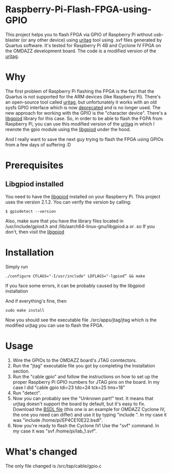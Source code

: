 # Raspberry-Pi-Flash-FPGA-using-GPIO

This project helps you to flash FPGA via GPIO of Raspberry Pi without usb-blaster (or any other device) using [urjtag](https://sourceforge.net/projects/urjtag/) tool using .svf files generated by Quartus software.
It's tested for Raspberry Pi 4B and Cyclone IV FPGA on the OMDAZZ development board.
The code is a modified version of the [urjtag](https://sourceforge.net/projects/urjtag/).

# Why

The first problem of Raspberry Pi flashing the FPGA is the fact that the Quartus is not supported for the ARM devices (like Raspberry Pi).
There's an open-source tool called [urjtag](https://sourceforge.net/projects/urjtag/), but unfortunately it works with an old sysfs GPIO interface which is now [deprecated](https://www.thegoodpenguin.co.uk/blog/stop-using-sys-class-gpio-its-deprecated/) and is no longer used. The new approach for working with the GPIO is the "character device". There's a [libgpiod](https://github.com/brgl/libgpiod/blob/master/README) library for this case.
So, in order to be able to flash the FGPA from Raspberry Pi, you can use this modified version of the [urjtag](https://sourceforge.net/projects/urjtag/) in which I rewrote the gpio module using the [libgpiod](https://github.com/brgl/libgpiod/blob/master/README) under the hood.

And I really want to save the next guy trying to flash the FPGA using GPIOs from a few days of suffering :D

# Prerequisites

## Libgpiod installed

You need to have the [libgpiod](https://github.com/brgl/libgpiod/blob/master/README) installed on your Raspberry Pi. This project uses the version 2.1.2. You can verify the version by calling:

```
$ gpiodetect --version
```

Also, make sure that you have the library files located in /usr/include/gpiod.h and /lib/aarch64-linux-gnu/libgpiod.a or .so
If you don't, then visit the [libgpiod](https://github.com/brgl/libgpiod/blob/master/README)

# Installation

Simply run

```
./configure CFLAGS="-I/usr/include" LDFLAGS="-lgpiod” && make
```

If you face some errors, it can be probably caused by the libgpiod installation

And if everything's fine, then

```
sudo make install
```

Now you should see the executable file ./src/apps/jtag/jtag which is the modified urjtag you can use to flash the FPGA.

# Usage

1. Wire the GPIOs to the OMDAZZ board's JTAG conntectors.
2. Run the "jtag" executable file you got by completing the Installation section.
3. Run the "cable gpio" and follow the instructions on how to set up the proper Raspberry Pi GPIO numbers for JTAG pins on the board. In my case I did "cable gpio tdi=23 tdo=24 tck=25 tms=18"
4. Run "detect".
5. Now you can probably see the "Unknown part!" text. It means that urjtag doesn't support the board by default, but it's easy to fix. Download the [BSDL file](https://bsdl.info/download.htm?sid=4613df0d1112445b88ca59b002289d77) (this one is an example for OMDAZZ Cyclone IV, the one you need can differ) and use it by typing "include <PATH>". In my case it was "include /home/pi/EP4CE10E22.bsdl".
6. Now you're ready to flash the Cyclone IV! Use the "svf" command. In my case it was "svf /home/pi/lab_1.svf".

# What's changed

The only file changed is /src/tap/cable/gpio.c
